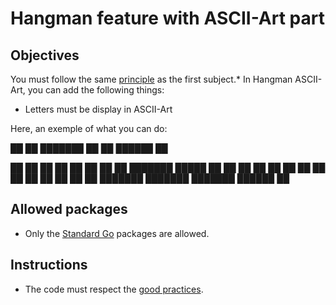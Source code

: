 # Hangman feature with ASCII-Art part

## Objectives

You must follow the same [principle](https://github.com/Lyon-Ynov-Campus/YTrack/tree/master/subjects/hangman/hangman-classic) as the first subject.*
In Hangman ASCII-Art, you can add the following things:
* Letters must be display in ASCII-Art

Here, an exemple of what you can do:

██   ██ ███████ ██      ██       ██████      ██

██   ██ ██      ██      ██      ██    ██     ██
███████ █████   ██      ██      ██    ██     ██
██   ██ ██      ██      ██      ██    ██
██   ██ ███████ ███████ ███████  ██████      ██

## Allowed packages
* Only the [Standard Go](https://pkg.go.dev/std) packages are allowed.

## Instructions
* The code must respect the [good practices](https://public.01-edu.org/subjects/good-practices/).
